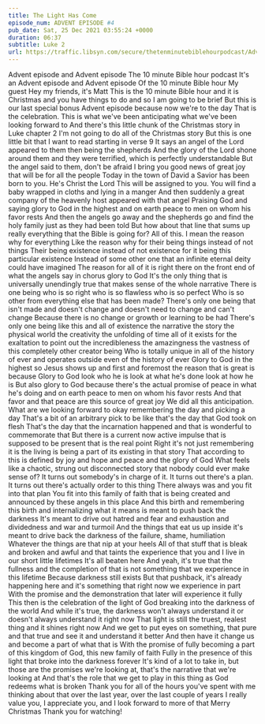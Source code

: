 ```yaml
---
title: The Light Has Come
episode_num: ADVENT EPISODE #4
pub_date: Sat, 25 Dec 2021 03:55:24 +0000
duration: 06:37
subtitle: Luke 2
url: https://traffic.libsyn.com/secure/thetenminutebiblehourpodcast/Advent_4_-_The_Light_Has_Come.mp3
---
```


 Advent episode and Advent episode The 10 minute Bible hour podcast It's an Advent episode and Advent episode Of the 10 minute Bible hour My guest Hey my friends, it's Matt This is the 10 minute Bible hour and it is Christmas and you have things to do and so I am going to be brief But this is our last special bonus Advent episode because now we're to the day That is the celebration. This is what we've been anticipating what we've been looking forward to And there's this little chunk of the Christmas story in Luke chapter 2 I'm not going to do all of the Christmas story But this is one little bit that I want to read starting in verse 9 It says an angel of the Lord appeared to them then being the shepherds And the glory of the Lord shone around them and they were terrified, which is perfectly understandable But the angel said to them, don't be afraid I bring you good news of great joy that will be for all the people Today in the town of David a Savior has been born to you. He's Christ the Lord This will be assigned to you. You will find a baby wrapped in cloths and lying in a manger And then suddenly a great company of the heavenly host appeared with that angel Praising God and saying glory to God in the highest and on earth peace to men on whom his favor rests And then the angels go away and the shepherds go and find the holy family just as they had been told But how about that line that sums up really everything that the Bible is going for? All of this. I mean the reason why for everything Like the reason why for their being things instead of not things Their being existence instead of not existence for it being this particular existence Instead of some other one that an infinite eternal deity could have imagined The reason for all of it is right there on the front end of what the angels say in chorus glory to God It's the only thing that is universally unendingly true that makes sense of the whole narrative There is one being who is so right who is so flawless who is so perfect Who is so other from everything else that has been made? There's only one being that isn't made and doesn't change and doesn't need to change and can't change Because there is no change or growth or learning to be had There's only one being like this and all of existence the narrative the story the physical world the creativity the unfolding of time all of it exists for the exaltation to point out the incredibleness the amazingness the vastness of this completely other creator being Who is totally unique in all of the history of ever and operates outside even of the history of ever Glory to God in the highest so Jesus shows up and first and foremost the reason that is great is because Glory to God look who he is look at what he's done look at how he is But also glory to God because there's the actual promise of peace in what he's doing and on earth peace to men on whom his favor rests And that favor and that peace are this source of great joy We did all this anticipation. What are we looking forward to okay remembering the day and picking a day That's a bit of an arbitrary pick to be like that's the day that God took on flesh That's the day that the incarnation happened and that is wonderful to commemorate that But there is a current now active impulse that is supposed to be present that is the real point Right it's not just remembering it is the living is being a part of its existing in that story That according to this is defined by joy and hope and peace and the glory of God What feels like a chaotic, strung out disconnected story that nobody could ever make sense of? It turns out somebody's in charge of it. It turns out there's a plan. It turns out there's actually order to this thing There always was and you fit into that plan You fit into this family of faith that is being created and announced by these angels in this place And this birth and remembering this birth and internalizing what it means is meant to push back the darkness It's meant to drive out hatred and fear and exhaustion and dividedness and war and turmoil And the things that eat us up inside it's meant to drive back the darkness of the failure, shame, humiliation Whatever the things are that nip at your heels All of that stuff that is bleak and broken and awful and that taints the experience that you and I live in our short little lifetimes It's all beaten here And yeah, it's true that the fullness and the completion of that is not something that we experience in this lifetime Because darkness still exists But that pushback, it's already happening here and it's something that right now we experience in part With the promise and the demonstration that later will experience it fully This then is the celebration of the light of God breaking into the darkness of the world And while it's true, the darkness won't always understand it or doesn't always understand it right now That light is still the truest, realest thing and it shines right now And we get to put eyes on something, that pure and that true and see it and understand it better And then have it change us and become a part of what that is With the promise of fully becoming a part of this kingdom of God, this new family of faith Fully in the presence of this light that broke into the darkness forever It's kind of a lot to take in, but those are the promises we're looking at, that's the narrative that we're looking at And that's the role that we get to play in this thing as God redeems what is broken Thank you for all of the hours you've spent with me thinking about that over the last year, over the last couple of years I really value you, I appreciate you, and I look forward to more of that Merry Christmas Thank you for watching!